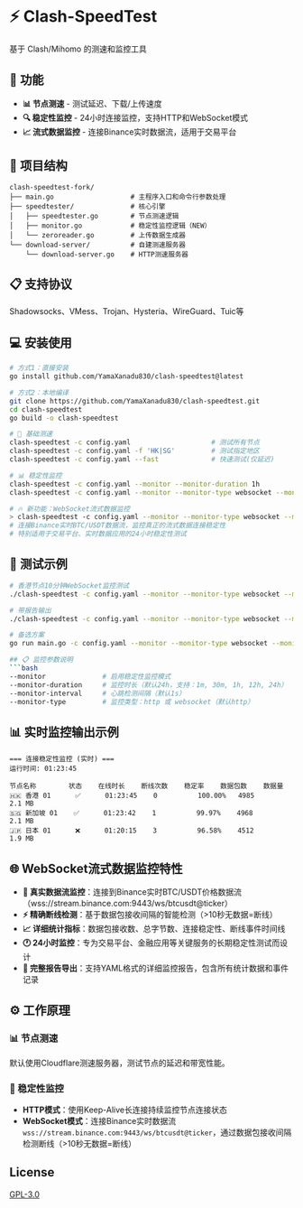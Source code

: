 # ⚡ Clash-SpeedTest

基于 Clash/Mihomo 的测速和监控工具

## 🚀 功能

- **📊 节点测速** - 测试延迟、下载/上传速度  
- **🔍 稳定性监控** - 24小时连接监控，支持HTTP和WebSocket模式
- **📈 流式数据监控** - 连接Binance实时数据流，适用于交易平台

## 📁 项目结构

```
clash-speedtest-fork/
├── main.go                   # 主程序入口和命令行参数处理
├── speedtester/              # 核心引擎
│   ├── speedtester.go        # 节点测速逻辑
│   ├── monitor.go            # 稳定性监控逻辑（NEW）
│   └── zeroreader.go         # 上传数据生成器
└── download-server/          # 自建测速服务器
    └── download-server.go    # HTTP测速服务器
```

## 📋 支持协议
Shadowsocks、VMess、Trojan、Hysteria、WireGuard、Tuic等

## 💻 安装使用

```bash
# 方式1：直接安装
go install github.com/YamaXanadu830/clash-speedtest@latest

# 方式2：本地编译
git clone https://github.com/YamaXanadu830/clash-speedtest.git
cd clash-speedtest
go build -o clash-speedtest

# 🚀 基础测速
clash-speedtest -c config.yaml                    # 测试所有节点
clash-speedtest -c config.yaml -f 'HK|SG'         # 测试指定地区
clash-speedtest -c config.yaml --fast             # 快速测试(仅延迟)

# 📊 稳定性监控
clash-speedtest -c config.yaml --monitor --monitor-duration 1h                    # HTTP监控
clash-speedtest -c config.yaml --monitor --monitor-type websocket --monitor-duration 24h  # WebSocket监控

# 🔥 新功能：WebSocket流式数据监控
> clash-speedtest -c config.yaml --monitor --monitor-type websocket --monitor-duration 1h
# 连接Binance实时BTC/USDT数据流，监控真正的流式数据连接稳定性
# 特别适用于交易平台、实时数据应用的24小时稳定性测试
```

## 🧪 测试示例

```bash
# 香港节点10分钟WebSocket监控测试
./clash-speedtest -c config.yaml --monitor --monitor-type websocket --monitor-duration 10m -f "香港"

# 带报告输出
./clash-speedtest -c config.yaml --monitor --monitor-type websocket --monitor-duration 10m -f "香港" --output hk_report.yaml

# 备选方案
go run main.go -c config.yaml --monitor --monitor-type websocket --monitor-duration 10m -f "🇭🇰|香港"

## 📋 监控参数说明
```bash
--monitor              # 启用稳定性监控模式
--monitor-duration     # 监控时长（默认24h，支持：1m, 30m, 1h, 12h, 24h）
--monitor-interval     # 心跳检测间隔（默认1s）
--monitor-type         # 监控类型：http 或 websocket（默认http）
```

## 📊 实时监控输出示例
```
=== 连接稳定性监控 (实时) ===
运行时间: 01:23:45

节点名称        状态    在线时长    断线次数    稳定率    数据包数    数据量
🇭🇰 香港 01      ✅      01:23:45    0          100.00%   4985        2.1 MB
🇸🇬 新加坡 01    ✅      01:23:42    1          99.97%    4968        2.1 MB  
🇯🇵 日本 01      ❌      01:20:15    3          96.58%    4512        1.9 MB
```

## 🌐 WebSocket流式数据监控特性
- **🔴 真实数据流监控**：连接到Binance实时BTC/USDT价格数据流（wss://stream.binance.com:9443/ws/btcusdt@ticker）
- **⚡ 精确断线检测**：基于数据包接收间隔的智能检测（>10秒无数据=断线）
- **📈 详细统计指标**：数据包接收数、总字节数、连接稳定性、断线事件时间线
- **🕐 24小时监控**：专为交易平台、金融应用等关键服务的长期稳定性测试而设计
- **📝 完整报告导出**：支持YAML格式的详细监控报告，包含所有统计数据和事件记录

## ⚙️ 工作原理

### 📊 节点测速
默认使用Cloudflare测速服务器，测试节点的延迟和带宽性能。

### 📡 稳定性监控
- **HTTP模式**：使用Keep-Alive长连接持续监控节点连接状态
- **WebSocket模式**：连接Binance实时数据流 `wss://stream.binance.com:9443/ws/btcusdt@ticker`，通过数据包接收间隔检测断线（>10秒无数据=断线）

## License

[GPL-3.0](LICENSE)

